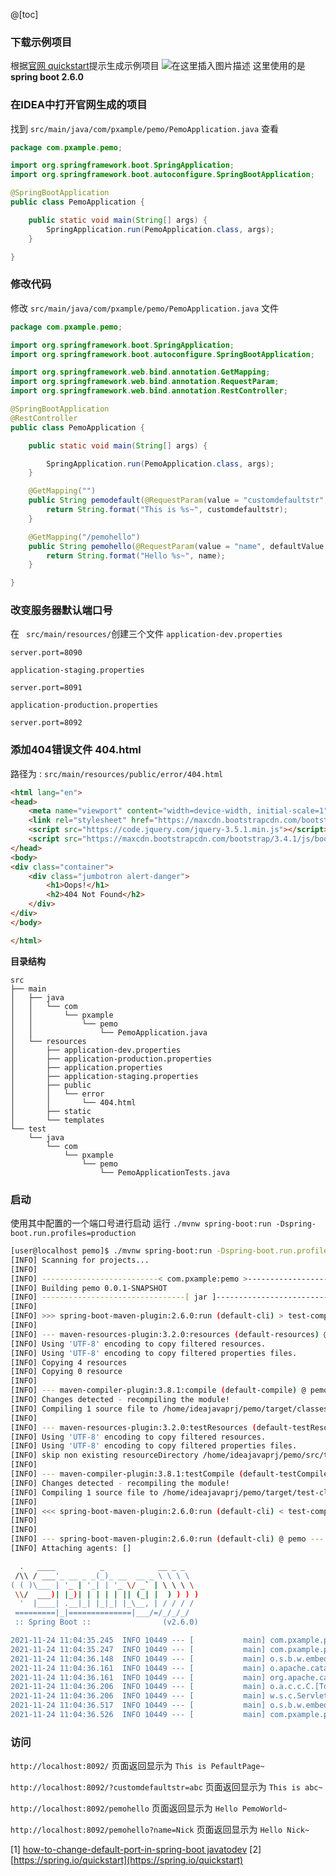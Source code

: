 @[toc]
### 下载示例项目
根据[官网 quickstart](https://spring.io/quickstart)提示生成示例项目
![在这里插入图片描述](https://img-blog.csdnimg.cn/d7a50ddcd24f4ebe9e2f62b84607015c.png?x-oss-process=image/watermark,type_ZHJvaWRzYW5zZmFsbGJhY2s,shadow_50,text_Q1NETiBAcHBkb3VibGU=,size_20,color_FFFFFF,t_70,g_se,x_16#pic_center)
这里使用的是 **spring boot 2.6.0**

### 在IDEA中打开官网生成的项目
找到 `src/main/java/com/pxample/pemo/PemoApplication.java` 查看

```java
package com.pxample.pemo;

import org.springframework.boot.SpringApplication;
import org.springframework.boot.autoconfigure.SpringBootApplication;

@SpringBootApplication
public class PemoApplication {

	public static void main(String[] args) {
		SpringApplication.run(PemoApplication.class, args);
	}

}
```

### 修改代码
修改 `src/main/java/com/pxample/pemo/PemoApplication.java`  文件
```java
package com.pxample.pemo;

import org.springframework.boot.SpringApplication;
import org.springframework.boot.autoconfigure.SpringBootApplication;

import org.springframework.web.bind.annotation.GetMapping;
import org.springframework.web.bind.annotation.RequestParam;
import org.springframework.web.bind.annotation.RestController;

@SpringBootApplication
@RestController
public class PemoApplication {

	public static void main(String[] args) {

		SpringApplication.run(PemoApplication.class, args);
	}

	@GetMapping("")
	public String pemodefault(@RequestParam(value = "customdefaultstr", defaultValue = "PefaultPage") String customdefaultstr) {
		return String.format("This is %s~", customdefaultstr);
	}

	@GetMapping("/pemohello")
	public String pemohello(@RequestParam(value = "name", defaultValue = "PemoWorld") String name) {
		return String.format("Hello %s~", name);
	}

}

```
### 改变服务器默认端口号
在 ` src/main/resources/`创建三个文件 
`application-dev.properties`
```text
server.port=8090
```
`application-staging.properties`
```text
server.port=8091
```
`application-production.properties`
```text
server.port=8092
```

### 添加404错误文件 404.html
路径为 : `src/main/resources/public/error/404.html`
```html
<html lang="en">
<head>
    <meta name="viewport" content="width=device-width, initial-scale=1">
    <link rel="stylesheet" href="https://maxcdn.bootstrapcdn.com/bootstrap/3.4.1/css/bootstrap.min.css">
    <script src="https://code.jquery.com/jquery-3.5.1.min.js"></script>
    <script src="https://maxcdn.bootstrapcdn.com/bootstrap/3.4.1/js/bootstrap.min.js"></script>
</head>
<body>
<div class="container">
    <div class="jumbotron alert-danger">
        <h1>Oops!</h1>
        <h2>404 Not Found</h2>
    </div>
</div>
</body>

</html>
```
**目录结构**
```text
src
├── main
│   ├── java
│   │   └── com
│   │       └── pxample
│   │           └── pemo
│   │               └── PemoApplication.java
│   └── resources
│       ├── application-dev.properties
│       ├── application-production.properties
│       ├── application.properties
│       ├── application-staging.properties
│       ├── public
│       │   └── error
│       │       └── 404.html
│       ├── static
│       └── templates
└── test
    └── java
        └── com
            └── pxample
                └── pemo
                    └── PemoApplicationTests.java
```
### 启动
使用其中配置的一个端口号进行启动
运行 `./mvnw spring-boot:run -Dspring-boot.run.profiles=production`

```bash
[user@localhost pemo]$ ./mvnw spring-boot:run -Dspring-boot.run.profiles=production
[INFO] Scanning for projects...
[INFO] 
[INFO] --------------------------< com.pxample:pemo >--------------------------
[INFO] Building pemo 0.0.1-SNAPSHOT
[INFO] --------------------------------[ jar ]---------------------------------
[INFO] 
[INFO] >>> spring-boot-maven-plugin:2.6.0:run (default-cli) > test-compile @ pemo >>>
[INFO] 
[INFO] --- maven-resources-plugin:3.2.0:resources (default-resources) @ pemo ---
[INFO] Using 'UTF-8' encoding to copy filtered resources.
[INFO] Using 'UTF-8' encoding to copy filtered properties files.
[INFO] Copying 4 resources
[INFO] Copying 0 resource
[INFO] 
[INFO] --- maven-compiler-plugin:3.8.1:compile (default-compile) @ pemo ---
[INFO] Changes detected - recompiling the module!
[INFO] Compiling 1 source file to /home/ideajavaprj/pemo/target/classes
[INFO] 
[INFO] --- maven-resources-plugin:3.2.0:testResources (default-testResources) @ pemo ---
[INFO] Using 'UTF-8' encoding to copy filtered resources.
[INFO] Using 'UTF-8' encoding to copy filtered properties files.
[INFO] skip non existing resourceDirectory /home/ideajavaprj/pemo/src/test/resources
[INFO] 
[INFO] --- maven-compiler-plugin:3.8.1:testCompile (default-testCompile) @ pemo ---
[INFO] Changes detected - recompiling the module!
[INFO] Compiling 1 source file to /home/ideajavaprj/pemo/target/test-classes
[INFO] 
[INFO] <<< spring-boot-maven-plugin:2.6.0:run (default-cli) < test-compile @ pemo <<<
[INFO] 
[INFO] 
[INFO] --- spring-boot-maven-plugin:2.6.0:run (default-cli) @ pemo ---
[INFO] Attaching agents: []

  .   ____          _            __ _ _
 /\\ / ___'_ __ _ _(_)_ __  __ _ \ \ \ \
( ( )\___ | '_ | '_| | '_ \/ _` | \ \ \ \
 \\/  ___)| |_)| | | | | || (_| |  ) ) ) )
  '  |____| .__|_| |_|_| |_\__, | / / / /
 =========|_|==============|___/=/_/_/_/
 :: Spring Boot ::                (v2.6.0)

2021-11-24 11:04:35.245  INFO 10449 --- [           main] com.pxample.pemo.PemoApplication         : Starting PemoApplication using Java 1.8.0_212 on localhost.localdomain with PID 10449 (/home/ideajavaprj/pemo/target/classes started by codc in /home/ideajavaprj/pemo)
2021-11-24 11:04:35.247  INFO 10449 --- [           main] com.pxample.pemo.PemoApplication         : The following profiles are active: production
2021-11-24 11:04:36.148  INFO 10449 --- [           main] o.s.b.w.embedded.tomcat.TomcatWebServer  : Tomcat initialized with port(s): 8092 (http)
2021-11-24 11:04:36.161  INFO 10449 --- [           main] o.apache.catalina.core.StandardService   : Starting service [Tomcat]
2021-11-24 11:04:36.161  INFO 10449 --- [           main] org.apache.catalina.core.StandardEngine  : Starting Servlet engine: [Apache Tomcat/9.0.55]
2021-11-24 11:04:36.206  INFO 10449 --- [           main] o.a.c.c.C.[Tomcat].[localhost].[/]       : Initializing Spring embedded WebApplicationContext
2021-11-24 11:04:36.206  INFO 10449 --- [           main] w.s.c.ServletWebServerApplicationContext : Root WebApplicationContext: initialization completed in 898 ms
2021-11-24 11:04:36.517  INFO 10449 --- [           main] o.s.b.w.embedded.tomcat.TomcatWebServer  : Tomcat started on port(s): 8092 (http) with context path ''
2021-11-24 11:04:36.526  INFO 10449 --- [           main] com.pxample.pemo.PemoApplication         : Started PemoApplication in 1.697 seconds (JVM running for 2.048)
```
### 访问
`http://localhost:8092/`
页面返回显示为 `This is PefaultPage~`

`http://localhost:8092/?customdefaultstr=abc`
页面返回显示为 `This is abc~`

`http://localhost:8092/pemohello`
页面返回显示为 `Hello PemoWorld~`

`http://localhost:8092/pemohello?name=Nick`
页面返回显示为 `Hello Nick~`


[1] [how-to-change-default-port-in-spring-boot javatodev](https://javatodev.com/how-to-change-default-port-in-spring-boot/#:~:text=%20How%20To%20Change%20Default%20Port%20in%20Spring,using%20a%20command%20line%20argument%20as...%20More%20)
[2] [https://spring.io/quickstart](https://spring.io/quickstart)
